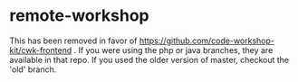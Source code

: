 # remote-workshop
This has been removed in favor of https://github.com/code-workshop-kit/cwk-frontend . If you were using the php or java branches, they are available in that repo. If you used the older version of master, checkout the 'old' branch.
